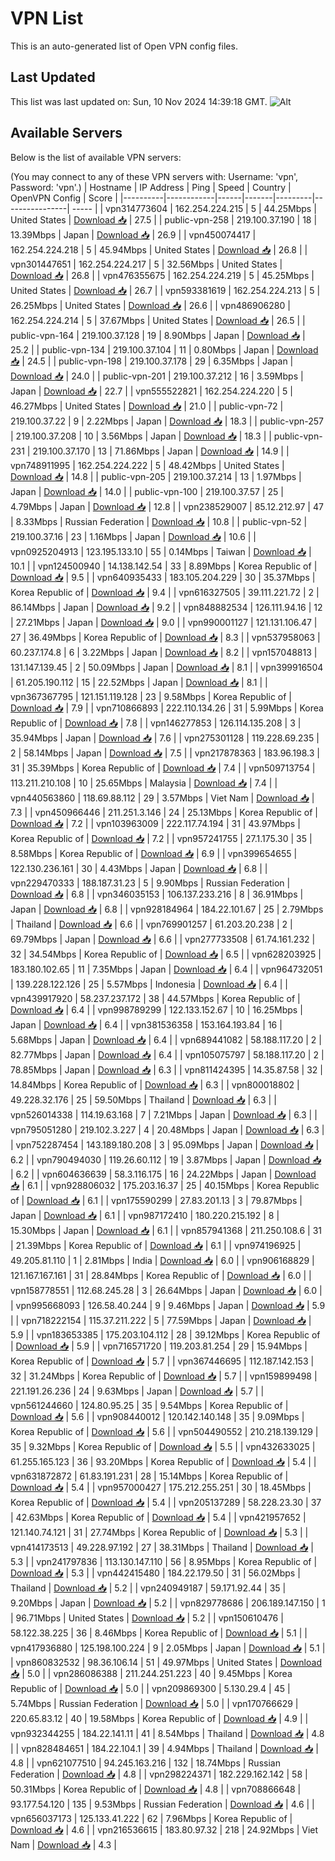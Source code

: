 # VPN List

This is an auto-generated list of Open VPN config files.

## Last Updated

This list was last updated on: Sun, 10 Nov 2024 14:39:18 GMT.
![Alt](https://repobeats.axiom.co/api/embed/186b98318ef1479477931607c1ad7d823f12451f.svg "Repobeats analytics image")

## Available Servers

Below is the list of available VPN servers:

(You may connect to any of these VPN servers with: Username: 'vpn', Password: 'vpn'.)
| Hostname | IP Address | Ping | Speed | Country | OpenVPN Config | Score |
|----------|------------|------|-------|---------|----------------| ----- |
| vpn314773604 | 162.254.224.215 | 5 | 44.25Mbps | United States | [Download 📥](./configs/server_0_US.ovpn) | 27.5 |
| public-vpn-258 | 219.100.37.190 | 18 | 13.39Mbps | Japan | [Download 📥](./configs/server_1_JP.ovpn) | 26.9 |
| vpn450074417 | 162.254.224.218 | 5 | 45.94Mbps | United States | [Download 📥](./configs/server_2_US.ovpn) | 26.8 |
| vpn301447651 | 162.254.224.217 | 5 | 32.56Mbps | United States | [Download 📥](./configs/server_3_US.ovpn) | 26.8 |
| vpn476355675 | 162.254.224.219 | 5 | 45.25Mbps | United States | [Download 📥](./configs/server_4_US.ovpn) | 26.7 |
| vpn593381619 | 162.254.224.213 | 5 | 26.25Mbps | United States | [Download 📥](./configs/server_5_US.ovpn) | 26.6 |
| vpn486906280 | 162.254.224.214 | 5 | 37.67Mbps | United States | [Download 📥](./configs/server_6_US.ovpn) | 26.5 |
| public-vpn-164 | 219.100.37.128 | 19 | 8.90Mbps | Japan | [Download 📥](./configs/server_7_JP.ovpn) | 25.2 |
| public-vpn-134 | 219.100.37.104 | 11 | 0.80Mbps | Japan | [Download 📥](./configs/server_8_JP.ovpn) | 24.5 |
| public-vpn-198 | 219.100.37.178 | 29 | 6.35Mbps | Japan | [Download 📥](./configs/server_9_JP.ovpn) | 24.0 |
| public-vpn-201 | 219.100.37.212 | 16 | 3.59Mbps | Japan | [Download 📥](./configs/server_10_JP.ovpn) | 22.7 |
| vpn555522821 | 162.254.224.220 | 5 | 46.27Mbps | United States | [Download 📥](./configs/server_11_US.ovpn) | 21.0 |
| public-vpn-72 | 219.100.37.22 | 9 | 2.22Mbps | Japan | [Download 📥](./configs/server_12_JP.ovpn) | 18.3 |
| public-vpn-257 | 219.100.37.208 | 10 | 3.56Mbps | Japan | [Download 📥](./configs/server_13_JP.ovpn) | 18.3 |
| public-vpn-231 | 219.100.37.170 | 13 | 71.86Mbps | Japan | [Download 📥](./configs/server_14_JP.ovpn) | 14.9 |
| vpn748911995 | 162.254.224.222 | 5 | 48.42Mbps | United States | [Download 📥](./configs/server_15_US.ovpn) | 14.8 |
| public-vpn-205 | 219.100.37.214 | 13 | 1.97Mbps | Japan | [Download 📥](./configs/server_16_JP.ovpn) | 14.0 |
| public-vpn-100 | 219.100.37.57 | 25 | 4.79Mbps | Japan | [Download 📥](./configs/server_17_JP.ovpn) | 12.8 |
| vpn238529007 | 85.12.212.97 | 47 | 8.33Mbps | Russian Federation | [Download 📥](./configs/server_18_RU.ovpn) | 10.8 |
| public-vpn-52 | 219.100.37.16 | 23 | 1.16Mbps | Japan | [Download 📥](./configs/server_19_JP.ovpn) | 10.6 |
| vpn0925204913 | 123.195.133.10 | 55 | 0.14Mbps | Taiwan | [Download 📥](./configs/server_20_TW.ovpn) | 10.1 |
| vpn124500940 | 14.138.142.54 | 33 | 8.89Mbps | Korea Republic of | [Download 📥](./configs/server_21_KR.ovpn) | 9.5 |
| vpn640935433 | 183.105.204.229 | 30 | 35.37Mbps | Korea Republic of | [Download 📥](./configs/server_22_KR.ovpn) | 9.4 |
| vpn616327505 | 39.111.221.72 | 2 | 86.14Mbps | Japan | [Download 📥](./configs/server_23_JP.ovpn) | 9.2 |
| vpn848882534 | 126.111.94.16 | 12 | 27.21Mbps | Japan | [Download 📥](./configs/server_24_JP.ovpn) | 9.0 |
| vpn990001127 | 121.131.106.47 | 27 | 36.49Mbps | Korea Republic of | [Download 📥](./configs/server_25_KR.ovpn) | 8.3 |
| vpn537958063 | 60.237.174.8 | 6 | 3.22Mbps | Japan | [Download 📥](./configs/server_26_JP.ovpn) | 8.2 |
| vpn157048813 | 131.147.139.45 | 2 | 50.09Mbps | Japan | [Download 📥](./configs/server_27_JP.ovpn) | 8.1 |
| vpn399916504 | 61.205.190.112 | 15 | 22.52Mbps | Japan | [Download 📥](./configs/server_28_JP.ovpn) | 8.1 |
| vpn367367795 | 121.151.119.128 | 23 | 9.58Mbps | Korea Republic of | [Download 📥](./configs/server_29_KR.ovpn) | 7.9 |
| vpn710866893 | 222.110.134.26 | 31 | 5.99Mbps | Korea Republic of | [Download 📥](./configs/server_30_KR.ovpn) | 7.8 |
| vpn146277853 | 126.114.135.208 | 3 | 35.94Mbps | Japan | [Download 📥](./configs/server_31_JP.ovpn) | 7.6 |
| vpn275301128 | 119.228.69.235 | 2 | 58.14Mbps | Japan | [Download 📥](./configs/server_32_JP.ovpn) | 7.5 |
| vpn217878363 | 183.96.198.3 | 31 | 35.39Mbps | Korea Republic of | [Download 📥](./configs/server_33_KR.ovpn) | 7.4 |
| vpn509713754 | 113.211.210.108 | 10 | 25.65Mbps | Malaysia | [Download 📥](./configs/server_34_MY.ovpn) | 7.4 |
| vpn440563860 | 118.69.88.112 | 29 | 3.57Mbps | Viet Nam | [Download 📥](./configs/server_35_VN.ovpn) | 7.3 |
| vpn450966446 | 211.251.3.146 | 24 | 25.13Mbps | Korea Republic of | [Download 📥](./configs/server_36_KR.ovpn) | 7.2 |
| vpn103963009 | 222.117.74.194 | 31 | 43.97Mbps | Korea Republic of | [Download 📥](./configs/server_37_KR.ovpn) | 7.2 |
| vpn957241755 | 27.1.175.30 | 35 | 8.58Mbps | Korea Republic of | [Download 📥](./configs/server_38_KR.ovpn) | 6.9 |
| vpn399654655 | 122.130.236.161 | 30 | 4.43Mbps | Japan | [Download 📥](./configs/server_39_JP.ovpn) | 6.8 |
| vpn229470333 | 188.187.31.23 | 5 | 9.90Mbps | Russian Federation | [Download 📥](./configs/server_40_RU.ovpn) | 6.8 |
| vpn346035153 | 106.137.233.216 | 8 | 36.91Mbps | Japan | [Download 📥](./configs/server_41_JP.ovpn) | 6.8 |
| vpn928184964 | 184.22.101.67 | 25 | 2.79Mbps | Thailand | [Download 📥](./configs/server_42_TH.ovpn) | 6.6 |
| vpn769901257 | 61.203.20.238 | 2 | 69.79Mbps | Japan | [Download 📥](./configs/server_43_JP.ovpn) | 6.6 |
| vpn277733508 | 61.74.161.232 | 32 | 34.54Mbps | Korea Republic of | [Download 📥](./configs/server_44_KR.ovpn) | 6.5 |
| vpn628203925 | 183.180.102.65 | 11 | 7.35Mbps | Japan | [Download 📥](./configs/server_45_JP.ovpn) | 6.4 |
| vpn964732051 | 139.228.122.126 | 25 | 5.57Mbps | Indonesia | [Download 📥](./configs/server_46_ID.ovpn) | 6.4 |
| vpn439917920 | 58.237.237.172 | 38 | 44.57Mbps | Korea Republic of | [Download 📥](./configs/server_47_KR.ovpn) | 6.4 |
| vpn998789299 | 122.133.152.67 | 10 | 16.25Mbps | Japan | [Download 📥](./configs/server_48_JP.ovpn) | 6.4 |
| vpn381536358 | 153.164.193.84 | 16 | 5.68Mbps | Japan | [Download 📥](./configs/server_49_JP.ovpn) | 6.4 |
| vpn689441082 | 58.188.117.20 | 2 | 82.77Mbps | Japan | [Download 📥](./configs/server_50_JP.ovpn) | 6.4 |
| vpn105075797 | 58.188.117.20 | 2 | 78.85Mbps | Japan | [Download 📥](./configs/server_51_JP.ovpn) | 6.3 |
| vpn811424395 | 14.35.87.58 | 32 | 14.84Mbps | Korea Republic of | [Download 📥](./configs/server_52_KR.ovpn) | 6.3 |
| vpn800018802 | 49.228.32.176 | 25 | 59.50Mbps | Thailand | [Download 📥](./configs/server_53_TH.ovpn) | 6.3 |
| vpn526014338 | 114.19.63.168 | 7 | 7.21Mbps | Japan | [Download 📥](./configs/server_54_JP.ovpn) | 6.3 |
| vpn795051280 | 219.102.3.227 | 4 | 20.48Mbps | Japan | [Download 📥](./configs/server_55_JP.ovpn) | 6.3 |
| vpn752287454 | 143.189.180.208 | 3 | 95.09Mbps | Japan | [Download 📥](./configs/server_56_JP.ovpn) | 6.2 |
| vpn790494030 | 119.26.60.112 | 19 | 3.87Mbps | Japan | [Download 📥](./configs/server_57_JP.ovpn) | 6.2 |
| vpn604636639 | 58.3.116.175 | 16 | 24.22Mbps | Japan | [Download 📥](./configs/server_58_JP.ovpn) | 6.1 |
| vpn928806032 | 175.203.16.37 | 25 | 40.15Mbps | Korea Republic of | [Download 📥](./configs/server_59_KR.ovpn) | 6.1 |
| vpn175590299 | 27.83.201.13 | 3 | 79.87Mbps | Japan | [Download 📥](./configs/server_60_JP.ovpn) | 6.1 |
| vpn987172410 | 180.220.215.192 | 8 | 15.30Mbps | Japan | [Download 📥](./configs/server_61_JP.ovpn) | 6.1 |
| vpn857941368 | 211.250.108.6 | 31 | 21.39Mbps | Korea Republic of | [Download 📥](./configs/server_62_KR.ovpn) | 6.1 |
| vpn974196925 | 49.205.81.110 | 1 | 2.81Mbps | India | [Download 📥](./configs/server_63_IN.ovpn) | 6.0 |
| vpn906168829 | 121.167.167.161 | 31 | 28.84Mbps | Korea Republic of | [Download 📥](./configs/server_64_KR.ovpn) | 6.0 |
| vpn158778551 | 112.68.245.28 | 3 | 26.64Mbps | Japan | [Download 📥](./configs/server_65_JP.ovpn) | 6.0 |
| vpn995668093 | 126.58.40.244 | 9 | 9.46Mbps | Japan | [Download 📥](./configs/server_66_JP.ovpn) | 5.9 |
| vpn718222154 | 115.37.211.222 | 5 | 77.59Mbps | Japan | [Download 📥](./configs/server_67_JP.ovpn) | 5.9 |
| vpn183653385 | 175.203.104.112 | 28 | 39.12Mbps | Korea Republic of | [Download 📥](./configs/server_68_KR.ovpn) | 5.9 |
| vpn716571720 | 119.203.81.254 | 29 | 15.94Mbps | Korea Republic of | [Download 📥](./configs/server_69_KR.ovpn) | 5.7 |
| vpn367446695 | 112.187.142.153 | 32 | 31.24Mbps | Korea Republic of | [Download 📥](./configs/server_70_KR.ovpn) | 5.7 |
| vpn159899498 | 221.191.26.236 | 24 | 9.63Mbps | Japan | [Download 📥](./configs/server_71_JP.ovpn) | 5.7 |
| vpn561244660 | 124.80.95.25 | 35 | 9.54Mbps | Korea Republic of | [Download 📥](./configs/server_72_KR.ovpn) | 5.6 |
| vpn908440012 | 120.142.140.148 | 35 | 9.09Mbps | Korea Republic of | [Download 📥](./configs/server_73_KR.ovpn) | 5.6 |
| vpn504490552 | 210.218.139.129 | 35 | 9.32Mbps | Korea Republic of | [Download 📥](./configs/server_74_KR.ovpn) | 5.5 |
| vpn432633025 | 61.255.165.123 | 36 | 93.20Mbps | Korea Republic of | [Download 📥](./configs/server_75_KR.ovpn) | 5.4 |
| vpn631872872 | 61.83.191.231 | 28 | 15.14Mbps | Korea Republic of | [Download 📥](./configs/server_76_KR.ovpn) | 5.4 |
| vpn957000427 | 175.212.255.251 | 30 | 18.45Mbps | Korea Republic of | [Download 📥](./configs/server_77_KR.ovpn) | 5.4 |
| vpn205137289 | 58.228.23.30 | 37 | 42.63Mbps | Korea Republic of | [Download 📥](./configs/server_78_KR.ovpn) | 5.4 |
| vpn421957652 | 121.140.74.121 | 31 | 27.74Mbps | Korea Republic of | [Download 📥](./configs/server_79_KR.ovpn) | 5.3 |
| vpn414173513 | 49.228.97.192 | 27 | 38.31Mbps | Thailand | [Download 📥](./configs/server_80_TH.ovpn) | 5.3 |
| vpn241797836 | 113.130.147.110 | 56 | 8.95Mbps | Korea Republic of | [Download 📥](./configs/server_81_KR.ovpn) | 5.3 |
| vpn442415480 | 184.22.179.50 | 31 | 56.02Mbps | Thailand | [Download 📥](./configs/server_82_TH.ovpn) | 5.2 |
| vpn240949187 | 59.171.92.44 | 35 | 9.20Mbps | Japan | [Download 📥](./configs/server_83_JP.ovpn) | 5.2 |
| vpn829778686 | 206.189.147.150 | 1 | 96.71Mbps | United States | [Download 📥](./configs/server_84_US.ovpn) | 5.2 |
| vpn150610476 | 58.122.38.225 | 36 | 8.46Mbps | Korea Republic of | [Download 📥](./configs/server_85_KR.ovpn) | 5.1 |
| vpn417936880 | 125.198.100.224 | 9 | 2.05Mbps | Japan | [Download 📥](./configs/server_86_JP.ovpn) | 5.1 |
| vpn860832532 | 98.36.106.14 | 51 | 49.97Mbps | United States | [Download 📥](./configs/server_87_US.ovpn) | 5.0 |
| vpn286086388 | 211.244.251.223 | 40 | 9.45Mbps | Korea Republic of | [Download 📥](./configs/server_88_KR.ovpn) | 5.0 |
| vpn209869300 | 5.130.29.4 | 45 | 5.74Mbps | Russian Federation | [Download 📥](./configs/server_89_RU.ovpn) | 5.0 |
| vpn170766629 | 220.65.83.12 | 40 | 19.58Mbps | Korea Republic of | [Download 📥](./configs/server_90_KR.ovpn) | 4.9 |
| vpn932344255 | 184.22.141.11 | 41 | 8.54Mbps | Thailand | [Download 📥](./configs/server_91_TH.ovpn) | 4.8 |
| vpn828484651 | 184.22.104.1 | 39 | 4.94Mbps | Thailand | [Download 📥](./configs/server_92_TH.ovpn) | 4.8 |
| vpn621077510 | 94.245.163.216 | 132 | 18.74Mbps | Russian Federation | [Download 📥](./configs/server_93_RU.ovpn) | 4.8 |
| vpn298224371 | 182.229.162.142 | 58 | 50.31Mbps | Korea Republic of | [Download 📥](./configs/server_94_KR.ovpn) | 4.8 |
| vpn708866648 | 93.177.54.120 | 135 | 9.53Mbps | Russian Federation | [Download 📥](./configs/server_95_RU.ovpn) | 4.6 |
| vpn656037173 | 125.133.41.222 | 62 | 7.96Mbps | Korea Republic of | [Download 📥](./configs/server_96_KR.ovpn) | 4.6 |
| vpn216536615 | 183.80.97.32 | 218 | 24.92Mbps | Viet Nam | [Download 📥](./configs/server_97_VN.ovpn) | 4.3 |
